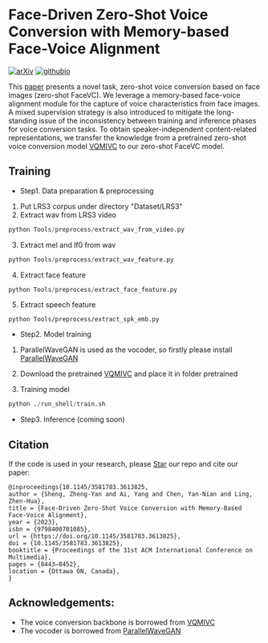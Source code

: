 # Face-Driven Zero-Shot Voice Conversion with Memory-based Face-Voice Alignment

[![arXiv](https://img.shields.io/badge/arXiv-Paper-<COLOR>.svg)](https://arxiv.org/pdf/2309.09470)
[![githubio](https://img.shields.io/static/v1?message=Audio%20Samples&logo=Github&labelColor=grey&color=blue&logoColor=white&label=%20&style=flat)](https://levent9.github.io/ZeroshotFaceVC-demo/)

This [paper](https://arxiv.org/pdf/2309.09470) presents a novel task, zero-shot voice conversion based on face images (zero-shot FaceVC). We leverage a memory-based face-voice alignment module for the capture of voice characteristics from face images.  A mixed supervision strategy is also introduced to mitigate the long-standing issue of the inconsistency between training and inference phases for voice conversion tasks. To obtain speaker-independent content-related representations, we transfer the knowledge from a pretrained zero-shot voice conversion model [VQMIVC](https://github.com/Wendison/VQMIVC) to our zero-shot FaceVC model. 



## Training
- Step1. Data preparation & preprocessing
1. Put LRS3 corpus under directory "Dataset/LRS3"
2. Extract wav from LRS3 video
```python
python Tools/preprocess/extract_wav_from_video.py 
```
3. Extract mel and lf0 from wav
```python
python Tools/preprocess/extract_wav_feature.py
```
4. Extract face feature 
```python
python Tools/preprocess/extract_face_feature.py
```
5. Extract speech feature
```
python Tools/preprocess/extract_spk_emb.py
```

- Step2. Model training
1. ParallelWaveGAN is used as the vocoder, so firstly please install [ParallelWaveGAN](https://github.com/kan-bayashi/ParallelWaveGAN)

2. Download the pretrained [VQMIVC](https://drive.google.com/drive/folders/1u8xAJdJEQ3MKfTDSks1xFkTcR2CXdfAd?usp=sharing) and place it in folder pretrained

3. Training model
```python
python ./run_shell/train.sh
```
- Step3. Inference (coming soon)


## Citation
If the code is used in your research, please <a class="github-button" href="https://github.com/Levent9/Zero-shot-FaceVC" data-icon="octicon-star" aria-label="Star wendison/VQMIVC on GitHub">Star</a> our repo and cite our paper:
```
@inproceedings{10.1145/3581783.3613825,
author = {Sheng, Zheng-Yan and Ai, Yang and Chen, Yan-Nian and Ling, Zhen-Hua},
title = {Face-Driven Zero-Shot Voice Conversion with Memory-Based Face-Voice Alignment},
year = {2023},
isbn = {9798400701085},
url = {https://doi.org/10.1145/3581783.3613825},
doi = {10.1145/3581783.3613825},
booktitle = {Proceedings of the 31st ACM International Conference on Multimedia},
pages = {8443–8452},
location = {Ottawa ON, Canada},
}
```

## Acknowledgements:
* The voice conversion backbone is borrowed from [VQMIVC](https://github.com/Wendison/VQMIVC)
* The vocoder is borrowed from [ParallelWaveGAN](https://github.com/kan-bayashi/ParallelWaveGAN)
